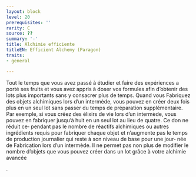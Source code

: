 ```yaml
---
layout: block
level: 20
prerequisites: ''
rarity: C
source: ??
summary: '-'
title: Alchimie efficiente
titleEN: Efficient Alchemy (Paragon)
traits:
- general

---
```


<p><span id="ctl00_MainContent_DetailedOutput">Tout le temps que vous avez passé à étudier et faire des expériences a porté ses fruits et vous avez appris à doser vos formules afin d’obtenir des lots plus importants sans y consacrer plus de temps. Quand vous Fabriquez des objets alchimiques lors d’un intermède, vous pouvez en créer deux fois plus en un seul lot sans passer du temps de préparation supplémentaire. Par exemple, si vous créez des élixirs de vie lors d’un intermède, vous pouvez en fabriquer jusqu’à huit en un seul lot au lieu de quatre. Ce don ne réduit ce‑ pendant pas le nombre de réactifs alchimiques ou autres ingrédients requis pour fabriquer chaque objet et n’augmente pas le temps de production journalier qui reste à son niveau de base pour une jour‑ née de Fabrication lors d’un intermède. Il ne permet pas non plus de modifier le nombre d’objets que vous pouvez créer dans un lot grâce à votre alchimie avancée&nbsp;</span></p>.